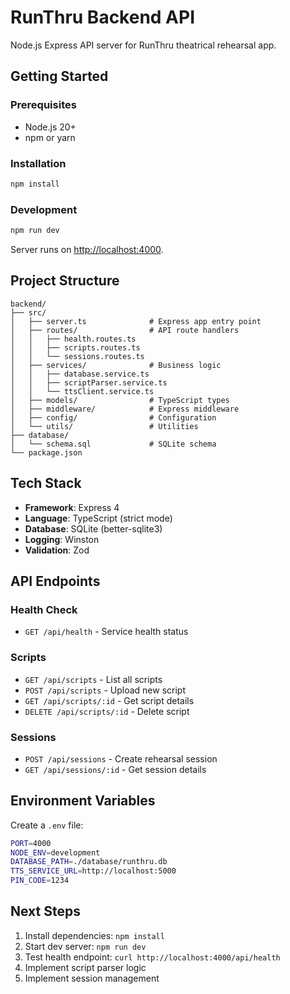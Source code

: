 # RunThru Backend API

Node.js Express API server for RunThru theatrical rehearsal app.

## Getting Started

### Prerequisites
- Node.js 20+
- npm or yarn

### Installation
```bash
npm install
```

### Development
```bash
npm run dev
```

Server runs on [http://localhost:4000](http://localhost:4000).

## Project Structure

```
backend/
├── src/
│   ├── server.ts              # Express app entry point
│   ├── routes/                # API route handlers
│   │   ├── health.routes.ts
│   │   ├── scripts.routes.ts
│   │   └── sessions.routes.ts
│   ├── services/              # Business logic
│   │   ├── database.service.ts
│   │   ├── scriptParser.service.ts
│   │   └── ttsClient.service.ts
│   ├── models/                # TypeScript types
│   ├── middleware/            # Express middleware
│   ├── config/                # Configuration
│   └── utils/                 # Utilities
├── database/
│   └── schema.sql             # SQLite schema
└── package.json
```

## Tech Stack

- **Framework**: Express 4
- **Language**: TypeScript (strict mode)
- **Database**: SQLite (better-sqlite3)
- **Logging**: Winston
- **Validation**: Zod

## API Endpoints

### Health Check
- `GET /api/health` - Service health status

### Scripts
- `GET /api/scripts` - List all scripts
- `POST /api/scripts` - Upload new script
- `GET /api/scripts/:id` - Get script details
- `DELETE /api/scripts/:id` - Delete script

### Sessions
- `POST /api/sessions` - Create rehearsal session
- `GET /api/sessions/:id` - Get session details

## Environment Variables

Create a `.env` file:

```bash
PORT=4000
NODE_ENV=development
DATABASE_PATH=./database/runthru.db
TTS_SERVICE_URL=http://localhost:5000
PIN_CODE=1234
```

## Next Steps

1. Install dependencies: `npm install`
2. Start dev server: `npm run dev`
3. Test health endpoint: `curl http://localhost:4000/api/health`
4. Implement script parser logic
5. Implement session management
